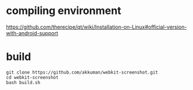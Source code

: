 # compiling environment

https://github.com/therecipe/qt/wiki/Installation-on-Linux#official-version-with-android-support


# build

```
git clone https://github.com/akkuman/webkit-screenshot.git
cd webkit-screenshot
bash build.sh
```